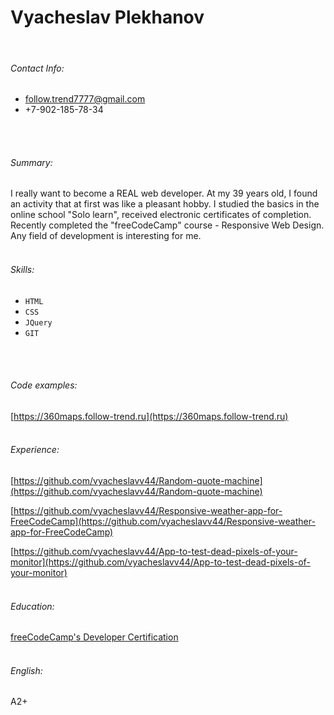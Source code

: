 # Vyacheslav Plekhanov
<br>

###### Contact Info:
* follow.trend7777@gmail.com
* +7-902-185-78-34
<br>
<br>

###### Summary:
I really want to become a REAL web developer. At my 39 years old, I found an activity that at first was like a pleasant hobby.
I studied the basics in the online school "Solo learn", received electronic certificates of completion.
Recently completed the "freeCodeCamp" course - Responsive Web Design.
Any field of development is interesting for me.
<br>
<br>

###### Skills:
  - `HTML`
  - `CSS`
  - `JQuery`
  - `GIT`

<br>
<br>

###### Code examples:
[https://360maps.follow-trend.ru](https://360maps.follow-trend.ru)
<br>
<br>

###### Experience:
[https://github.com/vyacheslavv44/Random-quote-machine](https://github.com/vyacheslavv44/Random-quote-machine)<br>

[https://github.com/vyacheslavv44/Responsive-weather-app-for-FreeCodeCamp](https://github.com/vyacheslavv44/Responsive-weather-app-for-FreeCodeCamp)<br>

[https://github.com/vyacheslavv44/App-to-test-dead-pixels-of-your-monitor](https://github.com/vyacheslavv44/App-to-test-dead-pixels-of-your-monitor)
<br>
<br>

###### Education:
[freeCodeCamp's Developer Certification](https://www.freecodecamp.org/certification/vyacheslav_plekhanov/responsive-web-design)
<br>
<br>

###### English:
A2+
<br>
<br>
<br>
<br>
<br>
<br>
<br>
<br>
<br>










